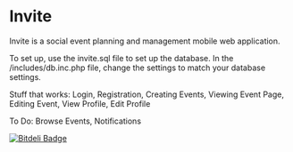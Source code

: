 Invite
======

Invite is a social event planning and management mobile web application.


To set up, use the invite.sql file to set up the database. In the /includes/db.inc.php file, change the settings to match
your database settings.

Stuff that works:
  Login,
  Registration,
  Creating Events,
  Viewing Event Page,
  Editing Event,
  View Profile,
  Edit Profile
  
To Do:
  Browse Events,
  Notifications


[![Bitdeli Badge](https://d2weczhvl823v0.cloudfront.net/isubedi/invite/trend.png)](https://bitdeli.com/free "Bitdeli Badge")

